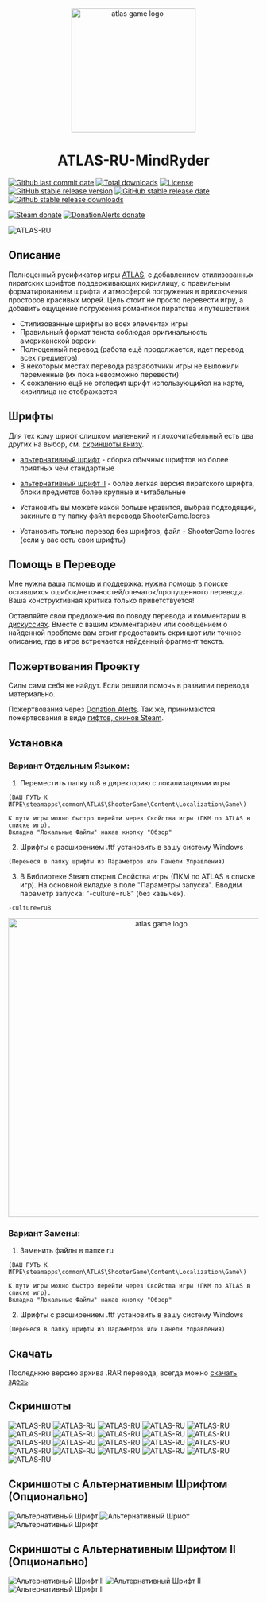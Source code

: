 <div align="center"><img src="https://github.com/mindryder/ATLAS-RU/raw/main/preview/atlas.png" width="250" alt="atlas game logo" align="center" style="max-width: 100%;">

# ATLAS-RU-MindRyder
</div>

[![Github last commit date](https://img.shields.io/github/last-commit/mindryder/ATLAS-RU.svg?label=Updated&logo=github&cacheSeconds=600)](https://github.com/mindryder/ATLAS-RU/commits)
[![Total downloads](https://img.shields.io/github/downloads/mindryder/ATLAS-RU/total.svg?label=Downloads&logo=github&cacheSeconds=600)](https://github.com/mindryder/ATLAS-RU/releases)
[![License](https://img.shields.io/github/license/mindryder/ATLAS-RU.svg?label=License&logo=apache&cacheSeconds=2592000)](https://github.com/JustArchiNET/ATLAS-RU/blob/main/LICENSE.txt)
[![GitHub stable release version](https://img.shields.io/github/v/release/mindryder/ATLAS-RU.svg?label=Stable&logo=github&cacheSeconds=600)](https://github.com/mindryder/ATLAS-RU/releases/latest)
[![GitHub stable release date](https://img.shields.io/github/release-date/mindryder/ATLAS-RU.svg?label=Released&logo=github&cacheSeconds=600)](https://github.com/mindryder/ATLAS-RU/releases/latest)
[![Github stable release downloads](https://img.shields.io/github/downloads/mindryder/ATLAS-RU/latest/total.svg?label=Downloads&logo=github&cacheSeconds=600)](https://github.com/mindryder/ATLAS-RU/releases/latest)

[![Steam donate](https://img.shields.io/badge/Steam-donate-000000.svg?logo=steam)](https://steamcommunity.com/tradeoffer/new/?partner=14288470&amp;token=1JHFSV4e)
[![DonationAlerts donate](https://img.shields.io/badge/Donation%20Alerts-donate-blueviolet)](https://www.donationalerts.com/r/mindryder)

![ATLAS-RU](https://github.com/mindryder/ATLAS-RU/raw/main/preview/1.png)
## Описание

Полноценный русификатор игры [ATLAS](https://store.steampowered.com/app/834910/ATLAS/), с добавлением стилизованных пиратских шрифтов поддерживающих кириллицу, с правильным форматированием шрифта и атмосферой погружения в приключения просторов красивых морей. Цель стоит не просто перевести игру, а добавить ощущение погружения романтики пиратства и путешествий.

- Стилизованные шрифты во всех элементах игры
- Правильный формат текста соблюдая оригинальность американской версии
- Полноценный перевод (работа ещё продолжается, идет перевод всех предметов)
- В некоторых местах перевода разработчики игры не выложили переменные (их пока невозможно перевести)
- К сожалению ещё не отследил шрифт использующийся на карте, кириллица не отображается

## Шрифты

Для тех кому шрифт слишком маленький и плохочитабельный есть два других на выбор, см. [скриншоты внизу](https://github.com/mindryder/ATLAS-RU/blob/main/README.md#%D1%81%D0%BA%D1%80%D0%B8%D0%BD%D1%88%D0%BE%D1%82%D1%8B-%D1%81-%D0%B0%D0%BB%D1%8C%D1%82%D0%B5%D1%80%D0%BD%D0%B0%D1%82%D0%B8%D0%B2%D0%BD%D1%8B%D0%BC-%D1%88%D1%80%D0%B8%D1%84%D1%82%D0%BE%D0%BC-%D0%BE%D0%BF%D1%86%D0%B8%D0%BE%D0%BD%D0%B0%D0%BB%D1%8C%D0%BD%D0%BE). 

- [альтернативный шрифт](https://github.com/mindryder/ATLAS-RU/blob/main/README.md#%D1%81%D0%BA%D1%80%D0%B8%D0%BD%D1%88%D0%BE%D1%82%D1%8B-%D1%81-%D0%B0%D0%BB%D1%8C%D1%82%D0%B5%D1%80%D0%BD%D0%B0%D1%82%D0%B8%D0%B2%D0%BD%D1%8B%D0%BC-%D1%88%D1%80%D0%B8%D1%84%D1%82%D0%BE%D0%BC-%D0%BE%D0%BF%D1%86%D0%B8%D0%BE%D0%BD%D0%B0%D0%BB%D1%8C%D0%BD%D0%BE) - сборка обычных шрифтов но более приятных чем стандартные 
- [альтернативный шрифт II](https://github.com/mindryder/ATLAS-RU/blob/main/README.md#%D1%81%D0%BA%D1%80%D0%B8%D0%BD%D1%88%D0%BE%D1%82%D1%8B-%D1%81-%D0%B0%D0%BB%D1%8C%D1%82%D0%B5%D1%80%D0%BD%D0%B0%D1%82%D0%B8%D0%B2%D0%BD%D1%8B%D0%BC-%D1%88%D1%80%D0%B8%D1%84%D1%82%D0%BE%D0%BC-ii-%D0%BE%D0%BF%D1%86%D0%B8%D0%BE%D0%BD%D0%B0%D0%BB%D1%8C%D0%BD%D0%BE) - более легкая версия пиратского шрифта, блоки предметов более крупные и читабельные

- Установить вы можете какой больше нравится, выбрав подходящий, закиньте в ту папку файл перевода ShooterGame.locres
- Установить только перевод без шрифтов, файл - ShooterGame.locres (если у вас есть свои шрифты)

## Помощь в Переводе

Мне нужна ваша помощь и поддержка: нужна помощь в поиске оставшихся ошибок/неточностей/опечаток/пропущенного перевода. Ваша конструктивная критика только приветствуется!

Оставляйте свои предложения по поводу перевода и комментарии в [дискуссиях](https://github.com/mindryder/ATLAS-RU/discussions). Вместе с вашим комментарием или сообщением о найденной проблеме вам стоит предоставить скриншот или точное описание, где в игре встречается найденный фрагмент текста.


## Пожертвования Проекту

Силы сами себя не найдут. Если решили помочь в развитии перевода материально. 

Пожертвования через [Donation Alerts](https://www.donationalerts.com/r/mindryder).
Так же, принимаются пожертвования в виде [гифтов, скинов Steam](https://steamcommunity.com/tradeoffer/new/?partner=14288470&amp;token=1JHFSV4e).

## Установка

### Вариант Отдельным Языком:

1. Переместить папку ru8 в директорию с локализациями игры 
```
(ВАШ ПУТЬ К ИГРЕ\steamapps\common\ATLAS\ShooterGame\Content\Localization\Game\)

К пути игры можно быстро перейти через Свойства игры (ПКМ по ATLAS в списке игр). 
Вкладка "Локальные Файлы" нажав кнопку "Обзор"
```
2. Шрифты с расширением .ttf установить в вашу систему Windows
```
(Перенеся в папку шрифты из Параметров или Панели Управления)
```
3. В Библиотеке Steam открыв Свойства игры (ПКМ по ATLAS в списке игр).
На основной вкладке в поле "Параметры запуска". 
Вводим параметр запуска: "-culture=ru8" (без кавычек).
```
-culture=ru8
```
<div align="center"><img src="https://github.com/mindryder/ATLAS-RU/raw/main/русификатор/Установка.png" width="600" alt="atlas game logo" align="center" style="max-width: 100%;"></div>

### Вариант Замены:

1. Заменить файлы в папке ru
```
(ВАШ ПУТЬ К ИГРЕ\steamapps\common\ATLAS\ShooterGame\Content\Localization\Game\)

К пути игры можно быстро перейти через Свойства игры (ПКМ по ATLAS в списке игр). 
Вкладка "Локальные Файлы" нажав кнопку "Обзор"
```
2. Шрифты с расширением .ttf установить в вашу систему Windows
```
(Перенеся в папку шрифты из Параметров или Панели Управления)
```

## Скачать

Последнюю версию архива .RAR перевода, всегда можно [скачать здесь](https://github.com/mindryder/ATLAS-RU/releases/tag/release).

## Скриншоты

![ATLAS-RU](https://github.com/mindryder/ATLAS-RU/raw/main/preview/2.png)
![ATLAS-RU](https://github.com/mindryder/ATLAS-RU/raw/main/preview/3.png)
![ATLAS-RU](https://github.com/mindryder/ATLAS-RU/raw/main/preview/4.png)
![ATLAS-RU](https://github.com/mindryder/ATLAS-RU/raw/main/preview/5.png)
![ATLAS-RU](https://github.com/mindryder/ATLAS-RU/raw/main/preview/6.png)
![ATLAS-RU](https://github.com/mindryder/ATLAS-RU/raw/main/preview/7.png)
![ATLAS-RU](https://github.com/mindryder/ATLAS-RU/raw/main/preview/8.png)
![ATLAS-RU](https://github.com/mindryder/ATLAS-RU/raw/main/preview/9.png)
![ATLAS-RU](https://github.com/mindryder/ATLAS-RU/raw/main/preview/10.png)
![ATLAS-RU](https://github.com/mindryder/ATLAS-RU/raw/main/preview/11.png)
![ATLAS-RU](https://github.com/mindryder/ATLAS-RU/raw/main/preview/12.png)
![ATLAS-RU](https://github.com/mindryder/ATLAS-RU/raw/main/preview/13.png)
![ATLAS-RU](https://github.com/mindryder/ATLAS-RU/raw/main/preview/14.png)
![ATLAS-RU](https://github.com/mindryder/ATLAS-RU/raw/main/preview/15.png)
![ATLAS-RU](https://github.com/mindryder/ATLAS-RU/raw/main/preview/16.png)
![ATLAS-RU](https://github.com/mindryder/ATLAS-RU/raw/main/preview/17.png)
![ATLAS-RU](https://github.com/mindryder/ATLAS-RU/raw/main/preview/18.png)
![ATLAS-RU](https://github.com/mindryder/ATLAS-RU/raw/main/preview/19.png)
![ATLAS-RU](https://github.com/mindryder/ATLAS-RU/raw/main/preview/20.png)
![ATLAS-RU](https://github.com/mindryder/ATLAS-RU/raw/main/preview/21.png)
![ATLAS-RU](https://github.com/mindryder/ATLAS-RU/raw/main/preview/22.png)

## Скриншоты с Альтернативным Шрифтом (Опционально)

![Альтернативный Шрифт](https://github.com/mindryder/ATLAS-RU/raw/main/preview/alt_font1.png)
![Альтернативный Шрифт](https://github.com/mindryder/ATLAS-RU/raw/main/preview/alt_font2.png)
![Альтернативный Шрифт](https://github.com/mindryder/ATLAS-RU/raw/main/preview/alt_font3.png)

## Скриншоты с Альтернативным Шрифтом II (Опционально)

![Альтернативный Шрифт II](https://github.com/mindryder/ATLAS-RU/raw/main/preview/alt_font2_1.png)
![Альтернативный Шрифт II](https://github.com/mindryder/ATLAS-RU/raw/main/preview/alt_font2_2.png)
![Альтернативный Шрифт II](https://github.com/mindryder/ATLAS-RU/raw/main/preview/alt_font2_3.png)
